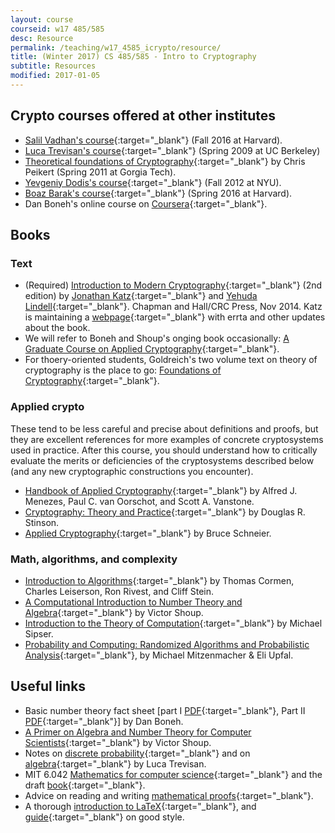 ```yaml
---
layout: course
courseid: w17 485/585
desc: Resource
permalink: /teaching/w17_4585_icrypto/resource/
title: (Winter 2017) CS 485/585 - Intro to Cryptography
subtitle: Resources
modified: 2017-01-05
---
```


## Crypto courses offered at other institutes

*  [Salil Vadhan's course](http://people.seas.harvard.edu/~salil/cs127/fall06/handouts.html){:target="_blank"} (Fall 2016 at Harvard).
* [Luca Trevisan's course](https://people.eecs.berkeley.edu/~luca/cs276/){:target="_blank"} (Spring 2009 at UC Berkeley)  
*  [Theoretical foundations of Cryptography](https://wiki.cc.gatech.edu/theory/index.php/CS_8803TFC_-_Theoretical_Foundations_of_Cryptography,_Spring_2011){:target="_blank"} by Chris Peikert (Spring 2011 at Gorgia Tech).  
*  [Yevgeniy Dodis's course](http://www.cs.nyu.edu/courses/spring12/CSCI-GA.3210-001/index.html){:target="_blank"}
   (Fall 2012 at NYU).
*  [Boaz Barak's course](http://www.boazbarak.org/cs127/){:target="_blank"} (Spring 2016 at Harvard).   
*  Dan Boneh's online course on [Coursera](https://www.coursera.org/learn/crypto){:target="_blank"}.

## Books 

### Text

* (Required) [Introduction to Modern
Cryptography](http://www.cs.umd.edu/~jkatz/imc.html){:target="_blank"}
(2nd edition) by [Jonathan
Katz](http://www.cs.umd.edu/~jkatz){:target="_blank"} and [Yehuda
Lindell](http://u.cs.biu.ac.il/~lindell/){:target="_blank"}.  Chapman
and Hall/CRC Press, Nov 2014. Katz is maintaining a
[webpage](http://www.cs.umd.edu/~jkatz/imc.html){:target="_blank"} with
errta and other updates about the book.
* We will refer to Boneh and Shoup's onging book occasionally:
[A Graduate Course on Applied Cryptography](https://crypto.stanford.edu/~dabo/cryptobook/){:target="_blank"}.
* For thoery-oriented students, Goldreich's two volume text on theory
  of cryptography is the place to go: [Foundations of
  Cryptography](http://www.wisdom.weizmann.ac.il/~oded/foc-book.html){:target="_blank"}.

### Applied crypto

These tend to be less careful and precise about definitions and
proofs, but they are excellent references for more examples of
concrete cryptosystems used in practice. After this course, you should
understand how to critically evaluate the merits or deficiencies of
the cryptosystems described below (and any new cryptographic constructions you encounter). 

* [Handbook of Applied Cryptography](http://cacr.uwaterloo.ca/hac/){:target="_blank"} by Alfred J. Menezes, Paul C. van Oorschot, and Scott A. Vanstone.
* [Cryptography: Theory and Practice](http://cacr.uwaterloo.ca/~dstinson/CTAP.html){:target="_blank"} by Douglas R.  Stinson.
* [Applied Cryptography](https://www.schneier.com/books/applied_cryptography/){:target="_blank"} by Bruce Schneier.

### Math, algorithms, and complexity

* [Introduction to Algorithms](https://mitpress.mit.edu/books/introduction-algorithms){:target="_blank"} by Thomas Cormen, Charles Leiserson, Ron Rivest, and Cliff Stein. 
* [A Computational Introduction to Number Theory and Algebra](http://shoup.net/ntb/){:target="_blank"} by Victor Shoup. 
* [Introduction to the Theory of Computation](http://www-math.mit.edu/~sipser/book.html){:target="_blank"} by Michael Sipser.
* [Probability and Computing: Randomized Algorithms and Probabilistic Analysis](http://www.cambridge.org/catalogue/catalogue.asp?isbn=9780521835404){:target="_blank"}, by Michael Mitzenmacher & Eli Upfal.

## Useful links

* Basic number theory fact sheet [part I [PDF](http://www.cs.nyu.edu/courses/spring12/CSCI-GA.3210-001/out/boneh1.pdf){:target="_blank"}, Part II [PDF](http://www.cs.nyu.edu/courses/spring12/CSCI-GA.3210-001/out/boneh2.pdf){:target="_blank"}] by Dan Boneh.
* [A Primer on Algebra and Number Theory for Computer Scientists](http://www.cs.nyu.edu/courses/spring12/CSCI-GA.3210-001/out/shoup.pdf){:target="_blank"} by Victor Shoup.
* Notes on [discrete probability](https://people.eecs.berkeley.edu/~luca/cs276/notesprob.pdf){:target="_blank"}
  and on [algebra](https://people.eecs.berkeley.edu/~luca/cs276/notesalgebra.pdf){:target="_blank"}
  by Luca Trevisan.
*  MIT 6.042 [Mathematics for computer science](https://courses.csail.mit.edu/6.042/spring16/){:target="_blank"} and the draft [book](https://courses.csail.mit.edu/6.042/spring16/mcs.pdf){:target="_blank"}.
*  Advice on reading and
   writing
   [mathematical proofs](http://www.math.ucsd.edu/~ebender/Supplements/proofs.html){:target="_blank"}.
*  A thorough [introduction to LaTeX](https://en.wikibooks.org/wiki/LaTeX){:target="_blank"},
   and
   [guide](http://www.math.illinois.edu/~ajh/tex/basics.html){:target="_blank"}
   on good style.
   

